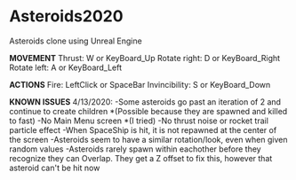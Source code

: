 # Asteroids2020
Asteroids clone using Unreal Engine

**MOVEMENT**
Thrust:		W or KeyBoard_Up
Rotate right:	D or KeyBoard_Right
Rotate left:	A or KeyBoard_Left

**ACTIONS**
Fire:		LeftClick or SpaceBar
Invincibility:	S or KeyBoard_Down


**KNOWN ISSUES**
4/13/2020:
	-Some asteroids go past an iteration of 2 and continue to create children *(Possible because they are spawned and killed to fast)
	-No Main Menu screen *(I tried)
	-No thrust noise or rocket trail particle effect
	-When SpaceShip is hit, it is not repawned at the center of the screen
	-Asteroids seem to have a similar rotation/look, even when given random values
	-Asteroids rarely spawn within eachother before they recognize they can Overlap. 
		They get a Z offset to fix this, however that asteroid can't be hit now
	